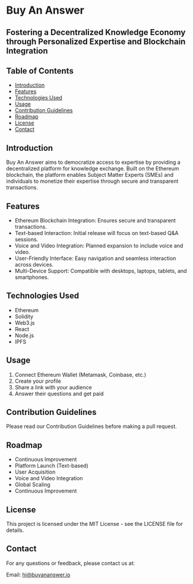 # Buy An Answer
## Fostering a Decentralized Knowledge Economy through Personalized Expertise and Blockchain Integration

## Table of Contents
- [Introduction](#introduction)
- [Features](#features)
- [Technologies Used](#technologies-used)
- [Usage](#usage)
- [Contribution Guidelines](#contribution-guidelines)
- [Roadmap](#roadmap)
- [License](#license)
- [Contact](#contact)

## Introduction
Buy An Answer aims to democratize access to expertise by providing a decentralized platform for knowledge exchange. Built on the Ethereum blockchain, the platform enables Subject Matter Experts (SMEs) and individuals to monetize their expertise through secure and transparent transactions.

## Features
- Ethereum Blockchain Integration: Ensures secure and transparent transactions.
- Text-based Interaction: Initial release will focus on text-based Q&A sessions.
- Voice and Video Integration: Planned expansion to include voice and video.
- User-Friendly Interface: Easy navigation and seamless interaction across devices.
- Multi-Device Support: Compatible with desktops, laptops, tablets, and smartphones.

## Technologies Used
- Ethereum
- Solidity
- Web3.js
- React
- Node.js
- IPFS

## Usage
1. Connect Ethereum Wallet (Metamask, Coinbase, etc.)
2. Create your profile
3. Share a link with your audience
4. Answer their questions and get paid

## Contribution Guidelines
Please read our Contribution Guidelines before making a pull request.

## Roadmap
- Continuous Improvement
- Platform Launch (Text-based)
- User Acquisition
- Voice and Video Integration
- Global Scaling
- Continuous Improvement

## License
This project is licensed under the MIT License - see the LICENSE file for details.

## Contact
For any questions or feedback, please contact us at:

Email: hi@buyananswer.io
